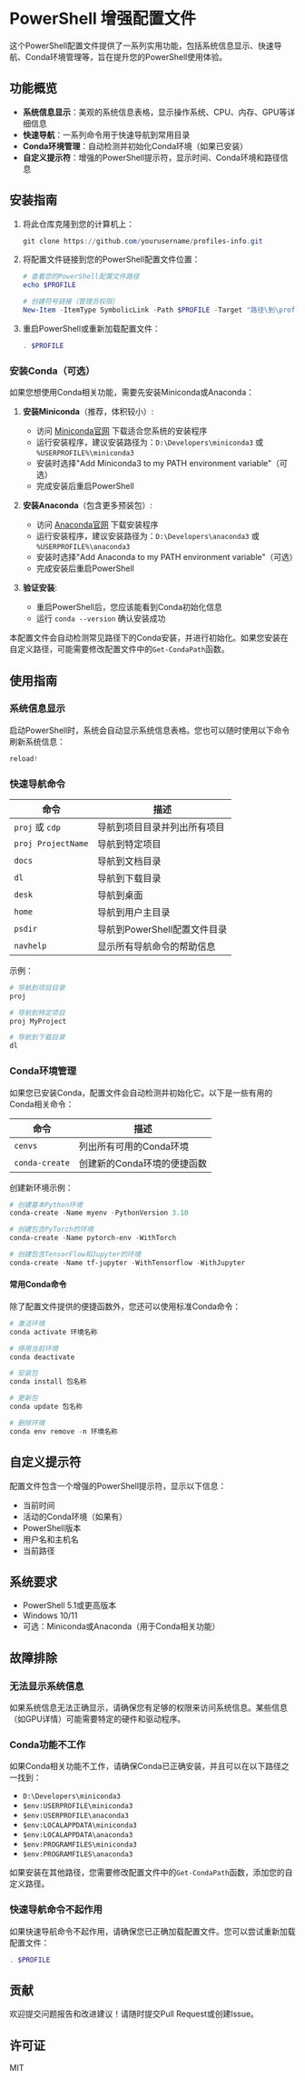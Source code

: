 # PowerShell 增强配置文件

这个PowerShell配置文件提供了一系列实用功能，包括系统信息显示、快速导航、Conda环境管理等，旨在提升您的PowerShell使用体验。

## 功能概览

- **系统信息显示**：美观的系统信息表格，显示操作系统、CPU、内存、GPU等详细信息
- **快速导航**：一系列命令用于快速导航到常用目录
- **Conda环境管理**：自动检测并初始化Conda环境（如果已安装）
- **自定义提示符**：增强的PowerShell提示符，显示时间、Conda环境和路径信息

## 安装指南

1. 将此仓库克隆到您的计算机上：
   ```powershell
   git clone https://github.com/yourusername/profiles-info.git
   ```

2. 将配置文件链接到您的PowerShell配置文件位置：
   ```powershell
   # 查看您的PowerShell配置文件路径
   echo $PROFILE
   
   # 创建符号链接（管理员权限）
   New-Item -ItemType SymbolicLink -Path $PROFILE -Target "路径\到\profiles-info\profile.ps1" -Force
   ```

3. 重启PowerShell或重新加载配置文件：
   ```powershell
   . $PROFILE
   ```

### 安装Conda（可选）

如果您想使用Conda相关功能，需要先安装Miniconda或Anaconda：

1. **安装Miniconda**（推荐，体积较小）:
   - 访问 [Miniconda官网](https://docs.conda.io/en/latest/miniconda.html) 下载适合您系统的安装程序
   - 运行安装程序，建议安装路径为：`D:\Developers\miniconda3` 或 `%USERPROFILE%\miniconda3`
   - 安装时选择"Add Miniconda3 to my PATH environment variable"（可选）
   - 完成安装后重启PowerShell

2. **安装Anaconda**（包含更多预装包）:
   - 访问 [Anaconda官网](https://www.anaconda.com/products/individual) 下载安装程序
   - 运行安装程序，建议安装路径为：`D:\Developers\anaconda3` 或 `%USERPROFILE%\anaconda3`
   - 安装时选择"Add Anaconda to my PATH environment variable"（可选）
   - 完成安装后重启PowerShell

3. **验证安装**:
   - 重启PowerShell后，您应该能看到Conda初始化信息
   - 运行 `conda --version` 确认安装成功

本配置文件会自动检测常见路径下的Conda安装，并进行初始化。如果您安装在自定义路径，可能需要修改配置文件中的`Get-CondaPath`函数。

## 使用指南

### 系统信息显示

启动PowerShell时，系统会自动显示系统信息表格。您也可以随时使用以下命令刷新系统信息：

```powershell
reload!
```

### 快速导航命令

| 命令 | 描述 |
|------|------|
| `proj` 或 `cdp` | 导航到项目目录并列出所有项目 |
| `proj ProjectName` | 导航到特定项目 |
| `docs` | 导航到文档目录 |
| `dl` | 导航到下载目录 |
| `desk` | 导航到桌面 |
| `home` | 导航到用户主目录 |
| `psdir` | 导航到PowerShell配置文件目录 |
| `navhelp` | 显示所有导航命令的帮助信息 |

示例：
```powershell
# 导航到项目目录
proj

# 导航到特定项目
proj MyProject

# 导航到下载目录
dl
```

### Conda环境管理

如果您已安装Conda，配置文件会自动检测并初始化它。以下是一些有用的Conda相关命令：

| 命令 | 描述 |
|------|------|
| `cenvs` | 列出所有可用的Conda环境 |
| `conda-create` | 创建新的Conda环境的便捷函数 |

创建新环境示例：
```powershell
# 创建基本Python环境
conda-create -Name myenv -PythonVersion 3.10

# 创建包含PyTorch的环境
conda-create -Name pytorch-env -WithTorch

# 创建包含TensorFlow和Jupyter的环境
conda-create -Name tf-jupyter -WithTensorflow -WithJupyter
```

#### 常用Conda命令

除了配置文件提供的便捷函数外，您还可以使用标准Conda命令：

```powershell
# 激活环境
conda activate 环境名称

# 停用当前环境
conda deactivate

# 安装包
conda install 包名称

# 更新包
conda update 包名称

# 删除环境
conda env remove -n 环境名称
```

## 自定义提示符

配置文件包含一个增强的PowerShell提示符，显示以下信息：
- 当前时间
- 活动的Conda环境（如果有）
- PowerShell版本
- 用户名和主机名
- 当前路径

## 系统要求

- PowerShell 5.1或更高版本
- Windows 10/11
- 可选：Miniconda或Anaconda（用于Conda相关功能）

## 故障排除

### 无法显示系统信息

如果系统信息无法正确显示，请确保您有足够的权限来访问系统信息。某些信息（如GPU详情）可能需要特定的硬件和驱动程序。

### Conda功能不工作

如果Conda相关功能不工作，请确保Conda已正确安装，并且可以在以下路径之一找到：
- `D:\Developers\miniconda3`
- `$env:USERPROFILE\miniconda3`
- `$env:USERPROFILE\anaconda3`
- `$env:LOCALAPPDATA\miniconda3`
- `$env:LOCALAPPDATA\anaconda3`
- `$env:PROGRAMFILES\miniconda3`
- `$env:PROGRAMFILES\anaconda3`

如果安装在其他路径，您需要修改配置文件中的`Get-CondaPath`函数，添加您的自定义路径。

### 快速导航命令不起作用

如果快速导航命令不起作用，请确保您已正确加载配置文件。您可以尝试重新加载配置文件：
```powershell
. $PROFILE
```

## 贡献

欢迎提交问题报告和改进建议！请随时提交Pull Request或创建Issue。

## 许可证

MIT
